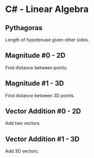 # C# - Linear Algebra

## Pythagoras
Length of hypotenuse given other sides.

## Magnitude #0 - 2D
Find distance between points.

## Magnitude #1 - 3D
Find distance between 3D points.

## Vector Addition #0 - 2D
Add two vectors.

## Vector Addition #1 - 3D
Add 3D vectors.
